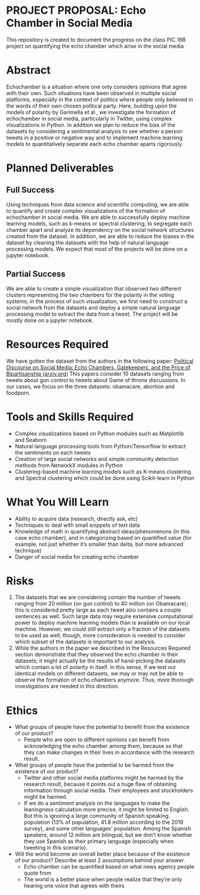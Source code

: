 # PROJECT PROPOSAL: Echo Chamber in Social Media
This repository is created to document the progress on the class PIC 16B project on quantifying the echo chamber which arise in the social media

# Abstract
Echochamber is a situation where one only considers opinions that agree with their own. Such situations have been observed in multiple social platforms, especially in the context of politics where people only believed in the words of their own chosen political party. Here, building upon the models of polarity by Garimella et al., we investigate the formation of echochamber in social media, particularly in Twitter, using complex visualizations in Python. In addition we plan to reduce the bias of the datasets by considering a sentimental analysis to see whether a person tweets in a positive or negative way and to implement machine learning models to quantitatively separate each echo chamber aparts rigorously.

# Planned Deliverables
## Full Success
Using techniques from data science and scientific computing, we are able to quantify and create complex visualizations of the formation of echochamber in social media. We are able to successfully deploy machine learning models, such as k-means or spectral clustering, to segregate each chamber apart and analyze its dependency on the social network structures created from the dataset. In addition, we are able to reduce the biases in the dataset by cleaning the datasets with the help of natural language processing models. We expect that most of the projects will be done on a jupyter notebook.

## Partial Success
We are able to create a simple visualization that observed two different clusters representing the two chambers for the polarity in the voting systems; in the process of such visualization, we first need to construct a social network from the datasets and deploy a simple natural language processing model to extract the data from a tweet. The project will be mostly done on a jupyter notebook.

# Resources Required
We have gotten the dataset from the authors in the following paper: [Political Discourse on Social Media: Echo Chambers, Gatekeepers, and the Price of Bipartisanship (arxiv.org)](https://arxiv.org/pdf/1801.01665.pdf) This papers consider 10 datasets ranging from tweets about gun control to tweets about Game of throne discussions. In our cases, we focus on the three datasets: obamacare, abortion and foodporn.

# Tools and Skills Required
- Complex visualizations based on Python modules such as Matplotlib and Seaborn
- Natural language processing tools from Python/Tensorflow to extract the sentiments on each tweets
- Creation of large social networks and simple community detection methods from NetworkX modules in Python
- Clustering-based machine learning models such as K-means clustering and Spectral clustering which could be done using Scikit-learn in Python 

# What You Will Learn
- Ability to acquire data (research, directly ask, etc)
- Techniques to deal with small snippets of text data
- Knowledge of math in quantifying abstract ideas/phenomenons (in this case echo chamber), and in categorizing based on quantified value (for example, not just whether it’s smaller than delta, but more advanced technique)
- Danger of social media for creating echo chamber

# Risks
1. The datasets that we are considering contain the number of tweets ranging from 20 million (on gun control) to 40 million (on Obamacare); this is considered pretty large as each tweet also contains a couple sentences as well. Such large data may require extensive computational power to deploy machine learning models than is available on our local machine. However, we could still extract only a fraction of the datasets to be used as well; though, more consideration is needed to consider which subset of the datasets is important to our analysis.
2. While the authors in the paper we described in the Resources Required section demonstrate that they observed the echo chamber in their datasets; it might actually be the results of hand-picking the datasets which contain a lot of polarity in itself. In this sense, if we test our identical models on different datasets, we may or may not be able to observe the formation of echo chambers anymore. Thus, more thorough investigations are needed in this direction.

# Ethics

- What groups of people have the potential to benefit from the existence of our product?
	- People who are open to different opinions can benefit from acknowledging the echo chamber among them, because so that they can make changes in their lives in accordance with the research result.
- What groups of people have the potential to be harmed from the existence of our product?
	- Twitter and other social media platforms might be harmed by the research result, because it points out a huge flaw of obtaining information through social media. Their employees and stockholders might be harmed.
	- If we do a sentiment analysis on the languages to make the leaningness calculation more precise, it might be limited to English. But this is ignoring a large community of Spanish speaking population (13% of population, 41.8 million according to the 2019 survey), and some other languages’ population. Among the Spanish speakers, around 12 million are bilingual, but we don’t know whether they use Spanish as their primary language (especially when tweeting in this scenario).
- Will the world become an overall better place because of the existence of our product? Describe at least 2 assumptions behind your answer.
	- Echo chamber can be quantified based on what news agency people quote from
	- The world is a better place when people realize that they’re only hearing one voice that agrees with theirs


